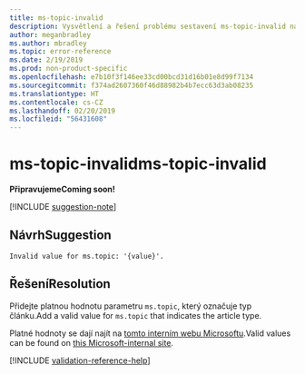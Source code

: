 ```yaml
---
title: ms-topic-invalid
description: Vysvětlení a řešení problému sestavení ms-topic-invalid na webu Docs
author: meganbradley
ms.author: mbradley
ms.topic: error-reference
ms.date: 2/19/2019
ms.prod: non-product-specific
ms.openlocfilehash: e7b10f3f146ee33cd00bcd31d16b01e8d99f7134
ms.sourcegitcommit: f374ad2607360f46d88982b4b7ecc63d3ab08235
ms.translationtype: HT
ms.contentlocale: cs-CZ
ms.lasthandoff: 02/20/2019
ms.locfileid: "56431608"
---
```

# <a name="ms-topic-invalid"></a><span data-ttu-id="6fc0d-103">ms-topic-invalid</span><span class="sxs-lookup"><span data-stu-id="6fc0d-103">ms-topic-invalid</span></span>

<span data-ttu-id="6fc0d-104">**Připravujeme**</span><span class="sxs-lookup"><span data-stu-id="6fc0d-104">**Coming soon!**</span></span>

[!INCLUDE [suggestion-note](includes/suggestion-note.md)]

## <a name="suggestion"></a><span data-ttu-id="6fc0d-105">Návrh</span><span class="sxs-lookup"><span data-stu-id="6fc0d-105">Suggestion</span></span>

`Invalid value for ms.topic: '{value}'.`

## <a name="resolution"></a><span data-ttu-id="6fc0d-106">Řešení</span><span class="sxs-lookup"><span data-stu-id="6fc0d-106">Resolution</span></span>

<span data-ttu-id="6fc0d-107">Přidejte platnou hodnotu parametru `ms.topic`, který označuje typ článku.</span><span class="sxs-lookup"><span data-stu-id="6fc0d-107">Add a valid value for `ms.topic` that indicates the article type.</span></span>

<span data-ttu-id="6fc0d-108">Platné hodnoty se dají najít na [tomto interním webu Microsoftu](https://docsmetadatatool.azurewebsites.net/whitelists).</span><span class="sxs-lookup"><span data-stu-id="6fc0d-108">Valid values can be found on [this Microsoft-internal site](https://docsmetadatatool.azurewebsites.net/whitelists).</span></span>

<!--make sure to add this file to your includes folder and verify the path-->
[!INCLUDE [validation-reference-help](includes/validation-reference-help.md)]
